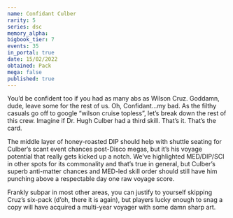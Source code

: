 ```yaml
---
name: Confidant Culber
rarity: 5
series: dsc
memory_alpha:
bigbook_tier: 7
events: 35
in_portal: true
date: 15/02/2022
obtained: Pack
mega: false
published: true
---
```


You’d be confident too if you had as many abs as Wilson Cruz. Goddamn, dude, leave some for the rest of us. Oh, Confidant…my bad. As the filthy casuals go off to google “wilson cruise topless”, let’s break down the rest of this crew. Imagine if Dr. Hugh Culber had a third skill. That’s it. That’s the card.

The middle layer of honey-roasted DIP should help with shuttle seating for Culber’s scant event chances post-Disco megas, but it’s his voyage potential that really gets kicked up a notch. We’ve highlighted MED/DIP/SCI in other spots for its commonality and that’s true in general, but Culber’s superb anti-matter chances and MED-led skill order should still have him punching above a respectable day one raw voyage score.

Frankly subpar in most other areas, you can justify to yourself skipping Cruz’s six-pack (d’oh, there it is again), but players lucky enough to snag a copy will have acquired a multi-year voyager with some damn sharp art.
